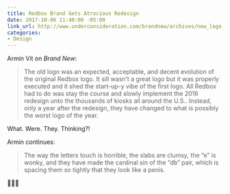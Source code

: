```yaml
---
title: Redbox Brand Gets Atrocious Redesign
date: 2017-10-06 11:40:00 -05:00
link_url: http://www.underconsideration.com/brandnew/archives/new_logo_for_redbox_1.php
categories:
- Design
---
```


Armin Vit on *Brand New*:

> The old logo was an expected, acceptable, and decent evolution of the original Redbox logo. It sill wasn’t a great logo but it was properly executed and it shed the start-up-y vibe of the first logo. All Redbox had to do was stay the course and slowly implement the 2016 redesign unto the thousands of kiosks all around the U.S.. Instead, only a year after the redesign, they have changed to what is possibly the worst logo of the year.

What. Were. They. Thinking?!

Armin continues:

> The way the letters touch is horrible, the slabs are clumsy, the “e” is wonky, and they have made the cardinal sin of the “db” pair, which is spacing them so tightly that they look like a penis.

🤦🏽‍♂️
